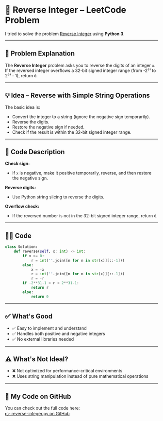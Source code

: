 # 🔁 Reverse Integer – LeetCode Problem

I tried to solve the problem [Reverse Integer](https://leetcode.com/problems/reverse-integer/description/) using **Python 3**.

---

## 🚀 Problem Explanation

The **Reverse Integer** problem asks you to reverse the digits of an integer `x`.  
If the reversed integer overflows a 32-bit signed integer range (from -2³¹ to 2³¹ - 1), return `0`.

---

## 💡 Idea – Reverse with Simple String Operations

The basic idea is:
- Convert the integer to a string (ignore the negative sign temporarily).
- Reverse the digits.
- Restore the negative sign if needed.
- Check if the result is within the 32-bit signed integer range.

---

## 🧠 Code Description

**Check sign:**  
- If `x` is negative, make it positive temporarily, reverse, and then restore the negative sign.

**Reverse digits:**  
- Use Python string slicing to reverse the digits.

**Overflow check:**  
- If the reversed number is not in the 32-bit signed integer range, return `0`.

---

## 🧑‍💻 Code

```python
class Solution:
    def reverse(self, x: int) -> int:
        if x >= 0:
            r = int(''.join([n for n in str(x)][::-1]))
        else:
            x = -x
            r = int(''.join([n for n in str(x)][::-1]))
            r = -r
        if -2**31-1 < r < 2**31-1:
            return r
        else:
            return 0
```

---

## ✅ What's Good

- ✅ Easy to implement and understand  
- ✅ Handles both positive and negative integers  
- ✅ No external libraries needed

---

## ⚠️ What's Not Ideal?

- ❌ Not optimized for performance-critical environments  
- ❌ Uses string manipulation instead of pure mathematical operations

---

## 🔗 My Code on GitHub

You can check out the full code here:  
[👉 reverse-integer.py on GitHub](https://github.com/alikhmahdi/LeetCode/blob/main/7-reverse-integer.py)
